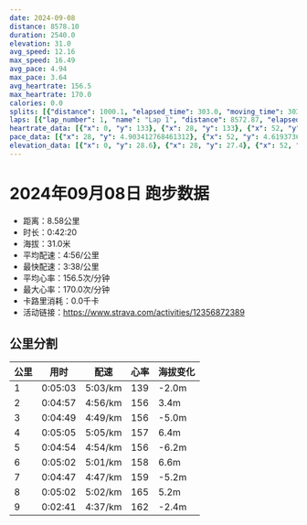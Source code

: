 ```yaml
---
date: 2024-09-08
distance: 8578.10
duration: 2540.0
elevation: 31.0
avg_speed: 12.16
max_speed: 16.49
avg_pace: 4.94
max_pace: 3.64
avg_heartrate: 156.5
max_heartrate: 170.0
calories: 0.0
splits: [{"distance": 1000.1, "elapsed_time": 303.0, "moving_time": 303.0, "average_speed": 3.3, "pace": 5.050515151515151, "average_heartrate": 139.5662251655629, "elevation_difference": -2.0, "split_number": 1}, {"distance": 1002.0, "elapsed_time": 297.0, "moving_time": 297.0, "average_speed": 3.37, "pace": 4.94560830860534, "average_heartrate": 156.66329966329965, "elevation_difference": 3.4, "split_number": 2}, {"distance": 1000.8, "elapsed_time": 289.0, "moving_time": 289.0, "average_speed": 3.46, "pace": 4.816965317919075, "average_heartrate": 156.83737024221455, "elevation_difference": -5.0, "split_number": 3}, {"distance": 998.7, "elapsed_time": 305.0, "moving_time": 305.0, "average_speed": 3.27, "pace": 5.096850152905199, "average_heartrate": 157.58360655737704, "elevation_difference": 6.4, "split_number": 4}, {"distance": 999.6, "elapsed_time": 294.0, "moving_time": 294.0, "average_speed": 3.4, "pace": 4.901970588235294, "average_heartrate": 156.11904761904762, "elevation_difference": -6.2, "split_number": 5}, {"distance": 1001.4, "elapsed_time": 330.0, "moving_time": 302.0, "average_speed": 3.32, "pace": 5.020090361445783, "average_heartrate": 158.11920529801324, "elevation_difference": 6.6, "split_number": 6}, {"distance": 999.3, "elapsed_time": 287.0, "moving_time": 287.0, "average_speed": 3.48, "pace": 4.789281609195402, "average_heartrate": 159.06271777003485, "elevation_difference": -5.2, "split_number": 7}, {"distance": 999.6, "elapsed_time": 302.0, "moving_time": 302.0, "average_speed": 3.31, "pace": 5.035256797583081, "average_heartrate": 165.08609271523179, "elevation_difference": 5.2, "split_number": 8}, {"distance": 579.8, "elapsed_time": 161.0, "moving_time": 161.0, "average_speed": 3.6, "pace": 4.629638888888889, "average_heartrate": 162.52866242038218, "elevation_difference": -2.4, "split_number": 9}]
laps: [{"lap_number": 1, "name": "Lap 1", "distance": 8572.87, "elapsed_time": 2568.0, "moving_time": 2539.0, "average_speed": 3.38, "pace": 4.930976331360947, "average_heartrate": 156.49, "max_heartrate": 170, "start_date": "2024-09-08 17:58:38+00:00", "elevation_difference": 31.0}]
heartrate_data: [{"x": 0, "y": 133}, {"x": 28, "y": 133}, {"x": 52, "y": 133}, {"x": 77, "y": 131}, {"x": 103, "y": 138}, {"x": 128, "y": 144}, {"x": 154, "y": 142}, {"x": 179, "y": 140}, {"x": 204, "y": 146}, {"x": 231, "y": 143}, {"x": 258, "y": 140}, {"x": 285, "y": 144}, {"x": 312, "y": 147}, {"x": 338, "y": 156}, {"x": 365, "y": 157}, {"x": 390, "y": 159}, {"x": 416, "y": 158}, {"x": 442, "y": 161}, {"x": 468, "y": 164}, {"x": 491, "y": 160}, {"x": 516, "y": 156}, {"x": 541, "y": 153}, {"x": 567, "y": 156}, {"x": 592, "y": 157}, {"x": 618, "y": 156}, {"x": 642, "y": 156}, {"x": 665, "y": 157}, {"x": 688, "y": 158}, {"x": 712, "y": 161}, {"x": 737, "y": 158}, {"x": 762, "y": 157}, {"x": 785, "y": 155}, {"x": 811, "y": 158}, {"x": 837, "y": 155}, {"x": 863, "y": 156}, {"x": 891, "y": 151}, {"x": 918, "y": 154}, {"x": 946, "y": 157}, {"x": 971, "y": 160}, {"x": 997, "y": 158}, {"x": 1023, "y": 159}, {"x": 1050, "y": 159}, {"x": 1076, "y": 161}, {"x": 1103, "y": 165}, {"x": 1128, "y": 158}, {"x": 1152, "y": 155}, {"x": 1177, "y": 153}, {"x": 1205, "y": 151}, {"x": 1230, "y": 157}, {"x": 1255, "y": 156}, {"x": 1281, "y": 156}, {"x": 1306, "y": 155}, {"x": 1329, "y": 158}, {"x": 1354, "y": 157}, {"x": 1379, "y": 155}, {"x": 1405, "y": 158}, {"x": 1429, "y": 159}, {"x": 1457, "y": 154}, {"x": 1483, "y": 159}, {"x": 1507, "y": 160}, {"x": 1532, "y": 159}, {"x": 1561, "y": 158}, {"x": 1587, "y": 161}, {"x": 1613, "y": 160}, {"x": 1638, "y": 164}, {"x": 1664, "y": 161}, {"x": 1692, "y": 164}, {"x": 1719, "y": 165}, {"x": 1774, "y": 143}, {"x": 1798, "y": 146}, {"x": 1821, "y": 154}, {"x": 1843, "y": 157}, {"x": 1869, "y": 157}, {"x": 1894, "y": 164}, {"x": 1919, "y": 160}, {"x": 1943, "y": 161}, {"x": 1968, "y": 157}, {"x": 1992, "y": 159}, {"x": 2017, "y": 158}, {"x": 2042, "y": 159}, {"x": 2067, "y": 160}, {"x": 2092, "y": 160}, {"x": 2117, "y": 163}, {"x": 2144, "y": 163}, {"x": 2168, "y": 161}, {"x": 2195, "y": 162}, {"x": 2222, "y": 163}, {"x": 2248, "y": 163}, {"x": 2274, "y": 168}, {"x": 2298, "y": 167}, {"x": 2325, "y": 167}, {"x": 2350, "y": 168}, {"x": 2377, "y": 169}, {"x": 2403, "y": 170}, {"x": 2427, "y": 168}, {"x": 2452, "y": 165}, {"x": 2476, "y": 157}, {"x": 2501, "y": 158}, {"x": 2524, "y": 161}, {"x": 2546, "y": 166}]
pace_data: [{"x": 28, "y": 4.903412768461312}, {"x": 52, "y": 4.619373614190687}, {"x": 77, "y": 4.4802956989247305}, {"x": 103, "y": 4.914980831613093}, {"x": 128, "y": 4.991524408505541}, {"x": 154, "y": 4.47428187919463}, {"x": 179, "y": 5.701915839890523}, {"x": 204, "y": 4.899088771310993}, {"x": 231, "y": 4.797553252734599}, {"x": 258, "y": 6.2845776772247355}, {"x": 285, "y": 5.2543190416141226}, {"x": 312, "y": 4.395226793248945}, {"x": 338, "y": 6.04084813338166}, {"x": 365, "y": 5.093734718826406}, {"x": 390, "y": 4.482705755782678}, {"x": 416, "y": 4.993019772318753}, {"x": 442, "y": 4.116250926154605}, {"x": 468, "y": 5.783032616238723}, {"x": 491, "y": 4.335770031217482}, {"x": 516, "y": 4.729483541430192}, {"x": 541, "y": 4.320036288232244}, {"x": 567, "y": 4.461108137044968}, {"x": 592, "y": 5.513298048296393}, {"x": 618, "y": 4.919332939787485}, {"x": 642, "y": 4.387128191629376}, {"x": 665, "y": 4.36872870249017}, {"x": 688, "y": 4.344812304483837}, {"x": 712, "y": 4.46828418230563}, {"x": 737, "y": 4.641241993873572}, {"x": 762, "y": 4.588849118942731}, {"x": 785, "y": 4.522849389416553}, {"x": 811, "y": 4.568722587719297}, {"x": 837, "y": 5.462700753851196}, {"x": 863, "y": 5.328228900255754}, {"x": 891, "y": 5.542633854339873}, {"x": 918, "y": 4.756478310502283}, {"x": 946, "y": 5.956647605432451}, {"x": 971, "y": 4.9544292508917955}, {"x": 997, "y": 5.89762915782024}, {"x": 1023, "y": 5.030697253244792}, {"x": 1050, "y": 5.167968992248062}, {"x": 1076, "y": 4.764636935391652}, {"x": 1103, "y": 5.478862590401052}, {"x": 1128, "y": 5.4537630890052355}, {"x": 1152, "y": 5.059714632665452}, {"x": 1177, "y": 4.409179894179894}, {"x": 1205, "y": 5.331637875879719}, {"x": 1230, "y": 4.925147754137115}, {"x": 1255, "y": 5.120337941628264}, {"x": 1281, "y": 5.870623458964424}, {"x": 1306, "y": 4.808626658972878}, {"x": 1329, "y": 4.567470539873938}, {"x": 1354, "y": 4.7415931721194875}, {"x": 1379, "y": 4.993019772318753}, {"x": 1405, "y": 4.803083573487031}, {"x": 1429, "y": 4.746995158074622}, {"x": 1457, "y": 5.783032616238723}, {"x": 1483, "y": 4.930976331360947}, {"x": 1507, "y": 4.7402445961319675}, {"x": 1532, "y": 4.1729344016024035}, {"x": 1561, "y": 5.144043209876543}, {"x": 1587, "y": 5.047456087219866}, {"x": 1613, "y": 5.475262812089356}, {"x": 1638, "y": 4.9280603193376695}, {"x": 1664, "y": 4.96328171530673}, {"x": 1692, "y": 5.369426546391752}, {"x": 1719, "y": 5.381562802712302}, {"x": 1774, "y": 4.1750250501002}, {"x": 1798, "y": 4.066040497682361}, {"x": 1821, "y": 4.419702996552639}, {"x": 1843, "y": 4.238733468972533}, {"x": 1869, "y": 5.023116335141651}, {"x": 1894, "y": 4.930976331360947}, {"x": 1919, "y": 4.566219178082192}, {"x": 1943, "y": 4.5265344921238455}, {"x": 1968, "y": 4.336898256570388}, {"x": 1992, "y": 4.700141003948111}, {"x": 2017, "y": 4.757836140451041}, {"x": 2042, "y": 4.910636417206835}, {"x": 2067, "y": 5.854127151387425}, {"x": 2092, "y": 4.558725382932166}, {"x": 2117, "y": 4.24089058524173}, {"x": 2144, "y": 6.205026061057334}, {"x": 2168, "y": 5.242749292230261}, {"x": 2195, "y": 7.810074976569822}, {"x": 2222, "y": 5.432431551499348}, {"x": 2248, "y": 4.6142580287929125}, {"x": 2274, "y": 5.112484662576687}, {"x": 2298, "y": 4.793413862525165}, {"x": 2325, "y": 5.379825693996127}, {"x": 2350, "y": 5.045927944293067}, {"x": 2377, "y": 4.879010538641686}, {"x": 2403, "y": 4.516720867208671}, {"x": 2427, "y": 4.330137698103403}, {"x": 2452, "y": 4.276802668719528}, {"x": 2476, "y": 4.808626658972878}, {"x": 2501, "y": 4.034543694020818}, {"x": 2524, "y": 4.020916767189385}, {"x": 2546, "y": 4.008345358345358}]
elevation_data: [{"x": 0, "y": 28.6}, {"x": 28, "y": 27.4}, {"x": 52, "y": 28.0}, {"x": 77, "y": 28.4}, {"x": 103, "y": 28.2}, {"x": 128, "y": 27.6}, {"x": 154, "y": 26.8}, {"x": 179, "y": 25.8}, {"x": 204, "y": 25.0}, {"x": 231, "y": 24.4}, {"x": 258, "y": 25.0}, {"x": 285, "y": 26.0}, {"x": 312, "y": 27.0}, {"x": 338, "y": 28.4}, {"x": 365, "y": 30.2}, {"x": 390, "y": 30.8}, {"x": 416, "y": 31.6}, {"x": 442, "y": 32.4}, {"x": 468, "y": 31.8}, {"x": 491, "y": 31.4}, {"x": 516, "y": 31.2}, {"x": 541, "y": 31.0}, {"x": 567, "y": 31.2}, {"x": 592, "y": 30.6}, {"x": 618, "y": 29.0}, {"x": 642, "y": 28.8}, {"x": 665, "y": 27.8}, {"x": 688, "y": 27.6}, {"x": 712, "y": 28.0}, {"x": 737, "y": 27.8}, {"x": 762, "y": 27.2}, {"x": 785, "y": 26.8}, {"x": 811, "y": 26.2}, {"x": 837, "y": 25.4}, {"x": 863, "y": 25.0}, {"x": 891, "y": 25.2}, {"x": 918, "y": 25.6}, {"x": 946, "y": 26.8}, {"x": 971, "y": 28.6}, {"x": 997, "y": 30.4}, {"x": 1023, "y": 31.4}, {"x": 1050, "y": 31.6}, {"x": 1076, "y": 32.4}, {"x": 1103, "y": 31.8}, {"x": 1128, "y": 31.4}, {"x": 1152, "y": 31.4}, {"x": 1177, "y": 31.4}, {"x": 1205, "y": 31.4}, {"x": 1230, "y": 31.0}, {"x": 1255, "y": 29.6}, {"x": 1281, "y": 28.6}, {"x": 1306, "y": 27.8}, {"x": 1329, "y": 27.4}, {"x": 1354, "y": 27.6}, {"x": 1379, "y": 27.6}, {"x": 1405, "y": 27.4}, {"x": 1429, "y": 27.0}, {"x": 1457, "y": 26.2}, {"x": 1483, "y": 25.4}, {"x": 1507, "y": 25.0}, {"x": 1532, "y": 25.0}, {"x": 1561, "y": 25.6}, {"x": 1587, "y": 26.8}, {"x": 1613, "y": 28.4}, {"x": 1638, "y": 30.4}, {"x": 1664, "y": 31.2}, {"x": 1692, "y": 31.4}, {"x": 1719, "y": 32.6}, {"x": 1774, "y": 32.0}, {"x": 1798, "y": 31.8}, {"x": 1821, "y": 31.8}, {"x": 1843, "y": 31.4}, {"x": 1869, "y": 31.2}, {"x": 1894, "y": 30.4}, {"x": 1919, "y": 29.4}, {"x": 1943, "y": 28.8}, {"x": 1968, "y": 27.6}, {"x": 1992, "y": 27.2}, {"x": 2017, "y": 27.6}, {"x": 2042, "y": 27.6}, {"x": 2067, "y": 27.6}, {"x": 2092, "y": 27.2}, {"x": 2117, "y": 26.2}, {"x": 2144, "y": 25.4}, {"x": 2168, "y": 25.2}, {"x": 2195, "y": 25.6}, {"x": 2222, "y": 26.0}, {"x": 2248, "y": 27.2}, {"x": 2274, "y": 29.0}, {"x": 2298, "y": 30.8}, {"x": 2325, "y": 32.0}, {"x": 2350, "y": 32.2}, {"x": 2377, "y": 32.4}, {"x": 2403, "y": 31.8}, {"x": 2427, "y": 31.8}, {"x": 2452, "y": 31.6}, {"x": 2476, "y": 31.6}, {"x": 2501, "y": 31.4}, {"x": 2524, "y": 30.2}, {"x": 2546, "y": 29.0}]
---
```


# 2024年09月08日 跑步数据

- 距离：8.58公里
- 时长：0:42:20
- 海拔：31.0米
- 平均配速：4:56/公里
- 最快配速：3:38/公里
- 平均心率：156.5次/分钟
- 最大心率：170.0次/分钟
- 卡路里消耗：0.0千卡
- 活动链接：https://www.strava.com/activities/12356872389

## 公里分割

| 公里 | 用时 | 配速 | 心率 | 海拔变化 |
|------|------|------|------|------|
| 1 | 0:05:03 | 5:03/km | 139 | -2.0m |
| 2 | 0:04:57 | 4:56/km | 156 | 3.4m |
| 3 | 0:04:49 | 4:49/km | 156 | -5.0m |
| 4 | 0:05:05 | 5:05/km | 157 | 6.4m |
| 5 | 0:04:54 | 4:54/km | 156 | -6.2m |
| 6 | 0:05:02 | 5:01/km | 158 | 6.6m |
| 7 | 0:04:47 | 4:47/km | 159 | -5.2m |
| 8 | 0:05:02 | 5:02/km | 165 | 5.2m |
| 9 | 0:02:41 | 4:37/km | 162 | -2.4m |

